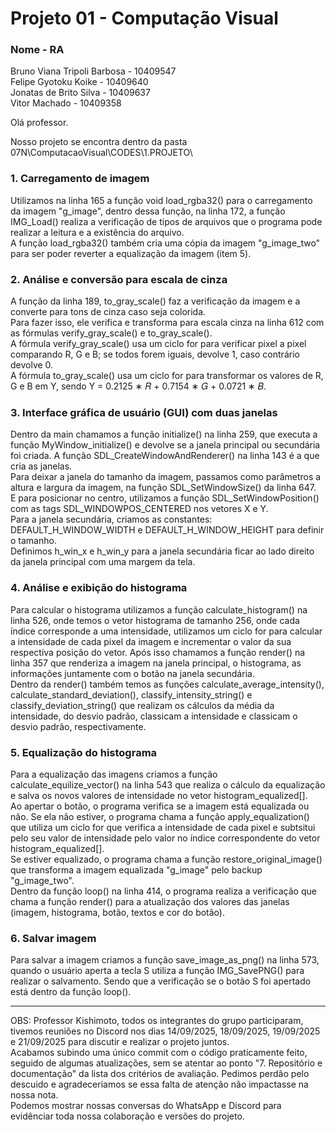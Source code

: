 # Projeto 01 - Computação Visual

### Nome - RA

Bruno Viana Tripoli Barbosa   - 10409547<br>
Felipe Gyotoku Koike          - 10409640<br>
Jonatas de Brito Silva        - 10409637<br> 
Vitor Machado                 - 10409358<br> 


Olá professor.

Nosso projeto se encontra dentro da pasta 07N\ComputacaoVisual\CODES\1.PROJETO\

###  1. Carregamento de imagem
  Utilizamos na linha 165 a função void load_rgba32() para o carregamento da imagem "g_image", dentro dessa função, na linha 172, a função IMG_Load() realiza a verificação de tipos de arquivos que o programa pode realizar a leitura e a existência do arquivo.<br>
  A função load_rgba32() também cria uma cópia da imagem "g_image_two" para ser poder reverter a equalização da imagem (item 5).

###  2. Análise e conversão para escala de cinza
  A função da linha 189, to_gray_scale() faz a verificação da imagem e a converte para tons de cinza caso seja colorida.<br>
  Para fazer isso, ele verifica e transforma para escala cinza na linha 612 com as fórmulas verify_gray_scale() e to_gray_scale().<br>
  A fórmula verify_gray_scale() usa um ciclo for para verificar pixel a pixel comparando R, G e B; se todos forem iguais, devolve 1, caso contrário devolve 0.<br>
  A fórmula to_gray_scale() usa um ciclo for para transformar os valores de R, G e B em Y, sendo Y = 0.2125 ∗ 𝑅 + 0.7154 ∗ 𝐺 + 0.0721 ∗ 𝐵.<br>

###  3. Interface gráfica de usuário (GUI) com duas janelas
  Dentro da main chamamos a função initialize() na linha 259, que executa a função MyWindow_initialize() e devolve se a janela principal ou secundária foi criada. A função SDL_CreateWindowAndRenderer() na linha 143 é a que cria as janelas.<br>
  Para deixar a janela do tamanho da imagem, passamos como parâmetros a altura e largura da imagem, na função SDL_SetWindowSize() da linha 647.<br>
  E para posicionar no centro, utilizamos a função SDL_SetWindowPosition() com as tags SDL_WINDOWPOS_CENTERED nos vetores X e Y.<br>
  Para a janela secundária, criamos as constantes: DEFAULT_H_WINDOW_WIDTH e DEFAULT_H_WINDOW_HEIGHT para definir o tamanho.<br>
  Definimos h_win_x e h_win_y para a janela secundária ficar ao lado direito da janela principal com uma margem da tela.

###  4. Análise e exibição do histograma
  Para calcular o histograma utilizamos a função calculate_histogram() na linha 526, onde temos o vetor histograma de tamanho 256, onde cada índice corresponde a uma intensidade, utilizamos um ciclo for para calcular a intensidade de cada
  pixel da imagem e incrementar o valor da sua respectiva posição do vetor. Após isso chamamos a função render() na linha 357 que renderiza a imagem na janela principal, o histograma, as informações juntamente com o botão na janela secundária.<br>
  Dentro da render() também temos as funções calculate_average_intensity(), calculate_standard_deviation(), classify_intensity_string() e classify_deviation_string() que realizam os cálculos da média da intensidade, do desvio padrão,
  classicam a intensidade e classicam o desvio padrão, respectivamente.

###  5. Equalização do histograma
  Para a equalização das imagens criamos a função calculate_equilize_vector() na linha 543 que realiza o cálculo da equalização e salva os novos valores de intensidade no vetor histogram_equalized[].<br>
  Ao apertar o botão, o programa verifica se a imagem está equalizada ou não. Se ela não estiver, o programa chama a função apply_equalization() que utiliza um ciclo for que verifica a intensidade
  de cada pixel e subtsitui pelo seu valor de intensidade pelo valor no índice correspondente do vetor histogram_equalized[].<br>
  Se estiver equalizado, o programa chama a função restore_original_image() que transforma a imagem equalizada "g_image" pelo backup "g_image_two".<br>
  Dentro da função loop() na linha 414, o programa realiza a verificação que chama a função render() para a atualização dos valores das janelas (imagem, histograma, botão, textos e cor do botão).

###  6. Salvar imagem
  Para salvar a imagem criamos a função save_image_as_png() na linha 573, quando o usuário aperta a tecla S utiliza a função IMG_SavePNG() para realizar o salvamento. Sendo que a verificação se o botão S foi apertado está dentro da função loop().<br>


-------------------------------------------------------------
OBS: Professor Kishimoto, todos os integrantes do grupo participaram, tivemos reuniões no Discord nos dias 14/09/2025, 18/09/2025, 19/09/2025 e 21/09/2025 para discutir e realizar o projeto juntos.<br>
Acabamos subindo uma único commit com o código praticamente feito, seguido de algumas atualizações, sem se atentar ao ponto "7. Repositório e documentação" da lista dos critérios de avaliação. Pedimos perdão pelo descuido e agradeceriamos se essa falta de atenção não impactasse na nossa nota.<br> 
Podemos mostrar nossas conversas do WhatsApp e Discord para evidênciar toda nossa colaboração e versões do projeto.
